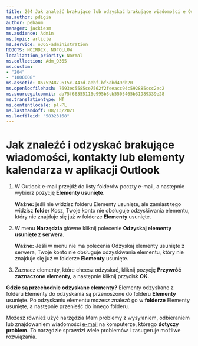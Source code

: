 ```yaml
---
title: 204 Jak znaleźć brakujące lub odzyskać brakujące wiadomości e Outlook, kalendarz lub kontakty
ms.author: pdigia
author: pebaum
manager: jackiesm
ms.audience: Admin
ms.topic: article
ms.service: o365-administration
ROBOTS: NOINDEX, NOFOLLOW
localization_priority: Normal
ms.collection: Adm_O365
ms.custom:
- "204"
- "1800008"
ms.assetid: 86752487-615c-447d-aebf-bf5abd49db20
ms.openlocfilehash: 7693ec5585ce7562f2feeacc94c592885ccc2ec2
ms.sourcegitcommit: ab75f66355116e995b3cb5505465b31989339e28
ms.translationtype: MT
ms.contentlocale: pl-PL
ms.lasthandoff: 08/13/2021
ms.locfileid: "58323168"
---
```

# <a name="how-to-find-and-recover-missing-messages-contacts-or-calendar-items-in-outlook"></a>Jak znaleźć i odzyskać brakujące wiadomości, kontakty lub elementy kalendarza w aplikacji Outlook

1. W Outlook e-mail przejdź do listy folderów poczty e-mail, a następnie wybierz pozycję **Elementy usunięte**. 

    **Ważne:** jeśli nie widzisz folderu Elementy usunięte, ale  zamiast tego widzisz **folder** Kosz, Twoje konto nie obsługuje odzyskiwania elementu, który nie znajduje się już w folderze **Elementy** usunięte.

2. W menu **Narzędzia** główne kliknij polecenie **Odzyskaj elementy usunięte z serwera**. 

    **Ważne:** Jeśli w  menu nie ma polecenia Odzyskaj elementy usunięte z serwera, Twoje konto nie obsługuje odzyskiwania elementu, który nie znajduje się już w folderze **Elementy** usunięte.

3. Zaznacz elementy, które chcesz odzyskać, kliknij pozycję **Przywróć zaznaczone elementy,** a następnie kliknij przycisk **OK.**

**Gdzie są przechodnie odzyskane elementy?** Elementy odzyskane z folderu Elementy do odzyskania są przenoszone do folderu **Elementy** usunięte. Po odzyskaniu elementu możesz znaleźć go w **folderze** Elementy usunięte, a następnie przenieść do innego folderu.

Możesz również użyć narzędzia Mam problemy z wysyłaniem, odbieraniem lub znajdowaniem wiadomości [e-mail](https://aka.ms/SaRA-OutlookSendReceive) na komputerze, którego **dotyczy problem.** To narzędzie sprawdzi wiele problemów i zasugeruje możliwe rozwiązania.
